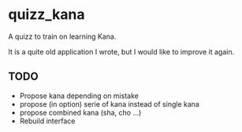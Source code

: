 # quizz_kana

A quizz to train on learning Kana.

It is a quite old application I wrote, but I would like to improve it again.

## TODO

* Propose kana depending on mistake
* propose (in option) serie of kana instead of single kana
* propose combined kana (sha, cho ...)
* Rebuild interface

